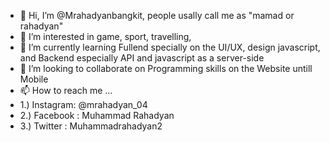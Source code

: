 - 👋 Hi, I’m @Mrahadyanbangkit, people usally call me as "mamad or rahadyan"
- 👀 I’m interested in game, sport, travelling, 
- 🌱 I’m currently learning Fullend specially on the UI/UX, design javascript, and  Backend especially API and javascript as a server-side
- 💞️ I’m looking to collaborate on Programming skills on the Website untill Mobile 
- 📫 How to reach me ...
- 1.) Instagram: @mrahadyan_04
- 2.) Facebook : Muhammad Rahadyan
- 3.) Twitter : Muhammadrahadyan2

<!---
Mrahadyanbangkit/Mrahadyanbangkit is a ✨ special ✨ repository because its `README.md` (this file) appears on your GitHub profile.
You can click the Preview link to take a look at your changes.
--->
